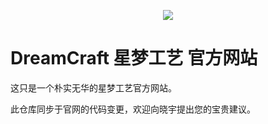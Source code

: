 <p align="center"><img src="https://i.loli.net/2020/09/10/vMxCpn136ZhYE5U.jpg"></p>

# DreamCraft 星梦工艺 官方网站

这只是一个朴实无华的星梦工艺官方网站。

此仓库同步于官网的代码变更，欢迎向晓宇提出您的宝贵建议。

